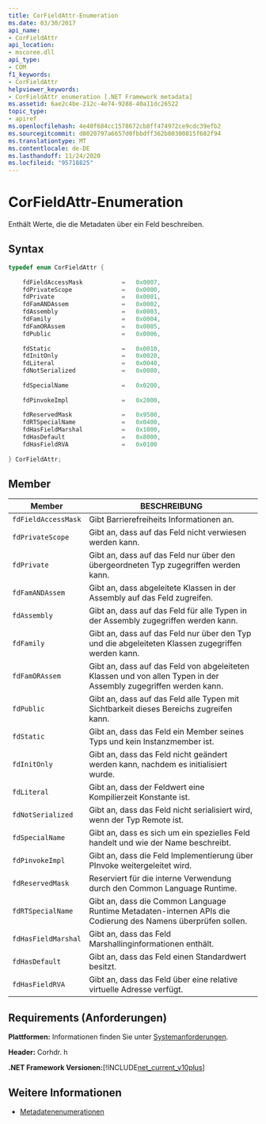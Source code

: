 ```yaml
---
title: CorFieldAttr-Enumeration
ms.date: 03/30/2017
api_name:
- CorFieldAttr
api_location:
- mscoree.dll
api_type:
- COM
f1_keywords:
- CorFieldAttr
helpviewer_keywords:
- CorFieldAttr enumeration [.NET Framework metadata]
ms.assetid: 6ae2c4be-212c-4e74-9288-40a11dc26522
topic_type:
- apiref
ms.openlocfilehash: 4e40f684cc1578672cb8ff474972ce9cdc39efb2
ms.sourcegitcommit: d8020797a6657d0fbbdff362b80300815f682f94
ms.translationtype: MT
ms.contentlocale: de-DE
ms.lasthandoff: 11/24/2020
ms.locfileid: "95718825"
---
```

# <a name="corfieldattr-enumeration"></a>CorFieldAttr-Enumeration

Enthält Werte, die die Metadaten über ein Feld beschreiben.  
  
## <a name="syntax"></a>Syntax  
  
```cpp  
typedef enum CorFieldAttr {  
  
    fdFieldAccessMask           =   0x0007,  
    fdPrivateScope              =   0x0000,  
    fdPrivate                   =   0x0001,  
    fdFamANDAssem               =   0x0002,  
    fdAssembly                  =   0x0003,  
    fdFamily                    =   0x0004,  
    fdFamORAssem                =   0x0005,  
    fdPublic                    =   0x0006,  
  
    fdStatic                    =   0x0010,  
    fdInitOnly                  =   0x0020,  
    fdLiteral                   =   0x0040,  
    fdNotSerialized             =   0x0080,  
  
    fdSpecialName               =   0x0200,  
  
    fdPinvokeImpl               =   0x2000,  
  
    fdReservedMask              =   0x9500,  
    fdRTSpecialName             =   0x0400,  
    fdHasFieldMarshal           =   0x1000,  
    fdHasDefault                =   0x8000,  
    fdHasFieldRVA               =   0x0100  
  
} CorFieldAttr;  
```  
  
## <a name="members"></a>Member  
  
|Member|BESCHREIBUNG|  
|------------|-----------------|  
|`fdFieldAccessMask`|Gibt Barrierefreiheits Informationen an.|  
|`fdPrivateScope`|Gibt an, dass auf das Feld nicht verwiesen werden kann.|  
|`fdPrivate`|Gibt an, dass auf das Feld nur über den übergeordneten Typ zugegriffen werden kann.|  
|`fdFamANDAssem`|Gibt an, dass abgeleitete Klassen in der Assembly auf das Feld zugreifen.|  
|`fdAssembly`|Gibt an, dass auf das Feld für alle Typen in der Assembly zugegriffen werden kann.|  
|`fdFamily`|Gibt an, dass auf das Feld nur über den Typ und die abgeleiteten Klassen zugegriffen werden kann.|  
|`fdFamORAssem`|Gibt an, dass auf das Feld von abgeleiteten Klassen und von allen Typen in der Assembly zugegriffen werden kann.|  
|`fdPublic`|Gibt an, dass auf das Feld alle Typen mit Sichtbarkeit dieses Bereichs zugreifen kann.|  
|`fdStatic`|Gibt an, dass das Feld ein Member seines Typs und kein Instanzmember ist.|  
|`fdInitOnly`|Gibt an, dass das Feld nicht geändert werden kann, nachdem es initialisiert wurde.|  
|`fdLiteral`|Gibt an, dass der Feldwert eine Kompilierzeit Konstante ist.|  
|`fdNotSerialized`|Gibt an, dass das Feld nicht serialisiert wird, wenn der Typ Remote ist.|  
|`fdSpecialName`|Gibt an, dass es sich um ein spezielles Feld handelt und wie der Name beschreibt.|  
|`fdPinvokeImpl`|Gibt an, dass die Feld Implementierung über PInvoke weitergeleitet wird.|  
|`fdReservedMask`|Reserviert für die interne Verwendung durch den Common Language Runtime.|  
|`fdRTSpecialName`|Gibt an, dass die Common Language Runtime Metadaten-internen APIs die Codierung des Namens überprüfen sollen.|  
|`fdHasFieldMarshal`|Gibt an, dass das Feld Marshallinginformationen enthält.|  
|`fdHasDefault`|Gibt an, dass das Feld einen Standardwert besitzt.|  
|`fdHasFieldRVA`|Gibt an, dass das Feld über eine relative virtuelle Adresse verfügt.|  
  
## <a name="requirements"></a>Requirements (Anforderungen)  

 **Plattformen:** Informationen finden Sie unter [Systemanforderungen](../../get-started/system-requirements.md).  
  
 **Header:** Corhdr. h  
  
 **.NET Framework Versionen:**[!INCLUDE[net_current_v10plus](../../../../includes/net-current-v10plus-md.md)]  
  
## <a name="see-also"></a>Weitere Informationen

- [Metadatenenumerationen](metadata-enumerations.md)

